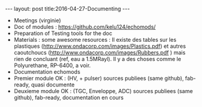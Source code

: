 --- layout: post title:2016-04-27-Documenting ---


-   Meetings (virginie)
-   Doc of modules : https://github.com/kelu124/echomods/
-   Preparation of Testing tools for the doc
-   Materials : some awesome resources : Il existe des tables sur les
    plastiques (http://www.ondacorp.com/images/Plastics.pdf) et autres
    caoutchoucs (http://www.ondacorp.com/images/Rubbers.pdf ) mais rien
    de concluant (ref, eau a 1.5MRayl). Il y a des choses comme le
    Polyurethane, RP-6400, a voir.
-   Documentation echomods
-   Premier module OK : (HV, + pulser) sources publiees (same github),
    fab-ready, quasi documente
-   Deuxieme module OK : (TGC, Enveloppe, ADC) sources publiees (same
    github), fab-ready, documentation en cours

